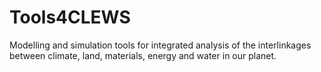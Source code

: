 # Tools4CLEWS
Modelling and simulation tools for integrated analysis of the interlinkages between climate, land, materials, energy and water in our planet.
